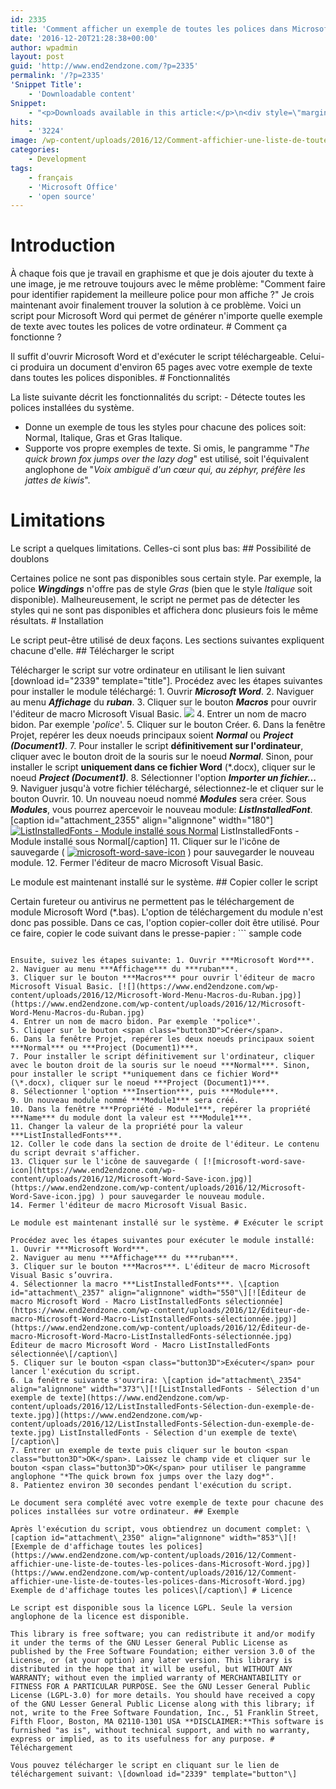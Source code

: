 ```yaml
---
id: 2335
title: 'Comment afficher un exemple de toutes les polices dans Microsoft Word'
date: '2016-12-20T21:28:38+00:00'
author: wpadmin
layout: post
guid: 'http://www.end2endzone.com/?p=2335'
permalink: '/?p=2335'
'Snippet Title':
    - 'Downloadable content'
Snippet:
    - "<p>Downloads available in this article:</p>\n<div style=\"margin-bottom: 18px\">\n<p class=\"nomarginbottom\">Code:</p>\n<ul class=\"fa-ul\">\n<li><a href=\"/download/2339/\"><i class=\"fa-li fa fa-download\" style=\"position: inherit;\"></i>[download id=\"2339\" template=\"title\"]</a></li>\n</ul>\n<p class=\"nomarginbottom\">Exemple de polices:</p>\n<ul class=\"fa-ul\">\n<li><a href=\"/download/2341/\"><i class=\"fa-li fa fa-download\" style=\"position: inherit;\"></i>[download id=\"2341\" template=\"title\"]</a></li>\n</ul>\n</div>\n"
hits:
    - '3224'
image: /wp-content/uploads/2016/12/Comment-affichier-une-liste-de-toutes-les-polices-dans-Microsoft-Word.jpg
categories:
    - Development
tags:
    - français
    - 'Microsoft Office'
    - 'open source'
---
```


# Introduction

À chaque fois que je travail en graphisme et que je dois ajouter du texte à une image, je me retrouve toujours avec le même problème: "Comment faire pour identifier rapidement la meilleure police pour mon affiche ?" Je crois maintenant avoir finalement trouver la solution à ce problème. Voici un script pour Microsoft Word qui permet de générer n'importe quelle exemple de texte avec toutes les polices de votre ordinateur. # Comment ça fonctionne ?

Il suffit d'ouvrir Microsoft Word et d'exécuter le script téléchargeable. Celui-ci produira un document d'environ 65 pages avec votre exemple de texte dans toutes les polices disponibles. # Fonctionnalités

La liste suivante décrit les fonctionnalités du script: - Détecte toutes les polices installées du système.
- Donne un exemple de tous les styles pour chacune des polices soit: Normal, Italique, Gras et Gras Italique.
- Supporte vos propre exemples de texte. Si omis, le pangramme "*The quick brown fox jumps over the lazy dog*" est utilisé, soit l'équivalent anglophone de "*Voix ambiguë d'un cœur qui, au zéphyr, préfère les jattes de kiwis*".

# Limitations

Le script a quelques limitations. Celles-ci sont plus bas: ## Possibilité de doublons

Certaines police ne sont pas disponibles sous certain style. Par exemple, la police ***Wingdings*** n'offre pas de style *Gras* (bien que le style *Italique* soit disponible). Malheureusement, le script ne permet pas de détecter les styles qui ne sont pas disponibles et affichera donc plusieurs fois le même résultats. # Installation

Le script peut-être utilisé de deux façons. Les sections suivantes expliquent chacune d'elle. ## Télécharger le script

Télécharger le script sur votre ordinateur en utilisant le lien suivant \[download id="2339" template="title"\]. Procédez avec les étapes suivantes pour installer le module téléchargé: 1. Ouvrir ***Microsoft Word***.
2. Naviguer au menu ***Affichage*** du ***ruban***.
3. Cliquer sur le bouton ***Macros*** pour ouvrir l'éditeur de macro Microsoft Visual Basic. [![](https://www.end2endzone.com/wp-content/uploads/2016/12/Microsoft-Word-Menu-Macros-du-Ruban.jpg)](https://www.end2endzone.com/wp-content/uploads/2016/12/Microsoft-Word-Menu-Macros-du-Ruban.jpg)
4. Entrer un nom de macro bidon. Par exemple '*police*'.
5. Cliquer sur le bouton <span class="button3D">Créer</span>.
6. Dans la fenêtre Projet, repérer les deux noeuds principaux soient ***Normal*** ou ***Project (Document1)***.
7. Pour installer le script **définitivement sur l'ordinateur**, cliquer avec le bouton droit de la souris sur le noeud ***Normal***. Sinon, pour installer le script **uniquement dans ce fichier Word** (\*.docx), cliquer sur le noeud ***Project (Document1)***.
8. Sélectionner l'option ***Importer un fichier...***
9. Naviguer jusqu'à votre fichier téléchargé, sélectionnez-le et cliquer sur le bouton <span class="button3D">Ouvrir</span>.
10. Un nouveau noeud nommé ***Modules*** sera créer. Sous ***Modules***, vous pourrez apercevoir le nouveau module: ***ListInstalledFont***. \[caption id="attachment\_2355" align="alignnone" width="180"\][![ListInstalledFonts - Module installé sous Normal](https://www.end2endzone.com/wp-content/uploads/2016/12/ListInstalledFonts-Module-installé-sous-Normal.jpg)](https://www.end2endzone.com/wp-content/uploads/2016/12/ListInstalledFonts-Module-installé-sous-Normal.jpg) ListInstalledFonts - Module installé sous Normal\[/caption\]
11. Cliquer sur le l'icône de sauvegarde ( [![microsoft-word-save-icon](https://www.end2endzone.com/wp-content/uploads/2016/12/Microsoft-Word-Save-icon.jpg)](https://www.end2endzone.com/wp-content/uploads/2016/12/Microsoft-Word-Save-icon.jpg) ) pour sauvegarder le nouveau module.
12. Fermer l'éditeur de macro Microsoft Visual Basic.

Le module est maintenant installé sur le système. ## Copier coller le script

Certain fureteur ou antivirus ne permettent pas le téléchargement de module Microsoft Word (\*.bas). L'option de téléchargement du module n'est donc pas possible. Dans ce cas, l'option copier-coller doit être utilisé. Pour ce faire, copier le code suivant dans le presse-papier : ```
sample code
```

Ensuite, suivez les étapes suivante: 1. Ouvrir ***Microsoft Word***.
2. Naviguer au menu ***Affichage*** du ***ruban***.
3. Cliquer sur le bouton ***Macros*** pour ouvrir l'éditeur de macro Microsoft Visual Basic. [![](https://www.end2endzone.com/wp-content/uploads/2016/12/Microsoft-Word-Menu-Macros-du-Ruban.jpg)](https://www.end2endzone.com/wp-content/uploads/2016/12/Microsoft-Word-Menu-Macros-du-Ruban.jpg)
4. Entrer un nom de macro bidon. Par exemple '*police*'.
5. Cliquer sur le bouton <span class="button3D">Créer</span>.
6. Dans la fenêtre Projet, repérer les deux noeuds principaux soient ***Normal*** ou ***Project (Document1)***.
7. Pour installer le script définitivement sur l'ordinateur, cliquer avec le bouton droit de la souris sur le noeud ***Normal***. Sinon, pour installer le script **uniquement dans ce fichier Word** (\*.docx), cliquer sur le noeud ***Project (Document1)***.
8. Sélectionner l'option ***Insertion***, puis ***Module***.
9. Un nouveau module nommé ***Module1*** sera créé.
10. Dans la fenêtre ***Propriété - Module1***, repérer la propriété ***Name*** du module dont la valeur est ***Module1***.
11. Changer la valeur de la propriété pour la valeur ***ListInstalledFonts***.
12. Coller le code dans la section de droite de l'éditeur. Le contenu du script devrait s'afficher.
13. Cliquer sur le l'icône de sauvegarde ( [![microsoft-word-save-icon](https://www.end2endzone.com/wp-content/uploads/2016/12/Microsoft-Word-Save-icon.jpg)](https://www.end2endzone.com/wp-content/uploads/2016/12/Microsoft-Word-Save-icon.jpg) ) pour sauvegarder le nouveau module.
14. Fermer l'éditeur de macro Microsoft Visual Basic.

Le module est maintenant installé sur le système. # Exécuter le script

Procédez avec les étapes suivantes pour exécuter le module installé: 1. Ouvrir ***Microsoft Word***.
2. Naviguer au menu ***Affichage*** du ***ruban***.
3. Cliquer sur le bouton ***Macros***. L'éditeur de macro Microsoft Visual Basic s’ouvrira.
4. Sélectionner la macro ***ListInstalledFonts***. \[caption id="attachment\_2357" align="alignnone" width="550"\][![Éditeur de macro Microsoft Word - Macro ListInstalledFonts sélectionnée](https://www.end2endzone.com/wp-content/uploads/2016/12/Éditeur-de-macro-Microsoft-Word-Macro-ListInstalledFonts-sélectionnée.jpg)](https://www.end2endzone.com/wp-content/uploads/2016/12/Éditeur-de-macro-Microsoft-Word-Macro-ListInstalledFonts-sélectionnée.jpg) Éditeur de macro Microsoft Word - Macro ListInstalledFonts sélectionnée\[/caption\]
5. Cliquer sur le bouton <span class="button3D">Exécuter</span> pour lancer l'exécution du script.
6. La fenêtre suivante s'ouvrira: \[caption id="attachment\_2354" align="alignnone" width="373"\][![ListInstalledFonts - Sélection d'un exemple de texte](https://www.end2endzone.com/wp-content/uploads/2016/12/ListInstalledFonts-Sélection-dun-exemple-de-texte.jpg)](https://www.end2endzone.com/wp-content/uploads/2016/12/ListInstalledFonts-Sélection-dun-exemple-de-texte.jpg) ListInstalledFonts - Sélection d'un exemple de texte\[/caption\]
7. Entrer un exemple de texte puis cliquer sur le bouton <span class="button3D">OK</span>. Laissez le champ vide et cliquer sur le bouton <span class="button3D">OK</span> pour utiliser le pangramme anglophone "*The quick brown fox jumps over the lazy dog*".
8. Patientez environ 30 secondes pendant l'exécution du script.

Le document sera complété avec votre exemple de texte pour chacune des polices installées sur votre ordinateur. ## Exemple

Après l'exécution du script, vous obtiendrez un document complet: \[caption id="attachment\_2350" align="alignnone" width="853"\][![Exemple de d'affichage toutes les polices](https://www.end2endzone.com/wp-content/uploads/2016/12/Comment-affichier-une-liste-de-toutes-les-polices-dans-Microsoft-Word.jpg)](https://www.end2endzone.com/wp-content/uploads/2016/12/Comment-affichier-une-liste-de-toutes-les-polices-dans-Microsoft-Word.jpg) Exemple de d'affichage toutes les polices\[/caption\] # Licence

Le script est disponible sous la licence LGPL. Seule la version anglophone de la licence est disponible.

This library is free software; you can redistribute it and/or modify it under the terms of the GNU Lesser General Public License as published by the Free Software Foundation; either version 3.0 of the License, or (at your option) any later version. This library is distributed in the hope that it will be useful, but WITHOUT ANY WARRANTY; without even the implied warranty of MERCHANTABILITY or FITNESS FOR A PARTICULAR PURPOSE. See the GNU Lesser General Public License (LGPL-3.0) for more details. You should have received a copy of the GNU Lesser General Public License along with this library; if not, write to the Free Software Foundation, Inc., 51 Franklin Street, Fifth Floor, Boston, MA 02110-1301 USA **DISCLAIMER:**This software is furnished "as is", without technical support, and with no warranty, express or implied, as to its usefulness for any purpose. # Téléchargement

Vous pouvez télécharger le script en cliquant sur le lien de téléchargement suivant: \[download id="2339" template="button"\]